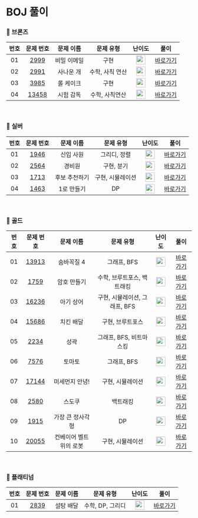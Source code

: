 # BOJ 풀이

### 🥉 <strong>브론즈</strong>

| 번호 |                   문제 번호                    |  문제 이름  |    문제 유형    |                                      난이도                                       |               풀이                |
| :--: | :--------------------------------------------: | :---------: | :-------------: | :-------------------------------------------------------------------------------: | :-------------------------------: |
|  01  |  [2999](https://www.acmicpc.net/problem/2999)  | 비밀 이메일 |      구현       | <img height="25px" width="25px" src="https://static.solved.ac/tier_small/5.svg"/> |   [바로가기](./Bronze/BOJ_2999)   |
|  02  |  [2991](https://www.acmicpc.net/problem/2991)  |  사나운 개  | 수학, 사칙 연산 | <img height="25px" width="25px" src="https://static.solved.ac/tier_small/3.svg"/> |   [바로가기](./Bronze/BOJ_2991)   |
|  03  |  [3985](https://www.acmicpc.net/problem/3985)  |  롤 케이크  |      구현       | <img height="25px" width="25px" src="https://static.solved.ac/tier_small/5.svg"/> | [바로가기](./Bronze/BOJ_3985.md)  |
|  04  | [13458](https://www.acmicpc.net/problem/13458) |  시험 감독  | 수학, 사칙연산  | <img height="25px" width="25px" src="https://static.solved.ac/tier_small/4.svg"/> | [바로가기](./Bronze/BOJ_13458.md) |

<br>

### 🥈 <strong>실버</strong>

| 번호 |                  문제 번호                   |   문제 이름   |    문제 유형     |                                       난이도                                       |               풀이               |
| :--: | :------------------------------------------: | :-----------: | :--------------: | :--------------------------------------------------------------------------------: | :------------------------------: |
|  01  | [1946](https://www.acmicpc.net/problem/1946) |   신입 사원   |   그리디, 정렬   | <img height="25px" width="25px" src="https://static.solved.ac/tier_small/10.svg"/> | [바로가기](./Silver/BOJ_1946.md) |
|  02  | [2564](https://www.acmicpc.net/problem/2564) |    경비원     |    구현, 분기    | <img height="25px" width="25px" src="https://static.solved.ac/tier_small/10.svg"/> | [바로가기](./Silver/BOJ_2564.md) |
|  03  | [1713](https://www.acmicpc.net/problem/1713) | 후보 추천하기 | 구현, 시뮬레이션 | <img height="25px" width="25px" src="https://static.solved.ac/tier_small/9.svg"/>  | [바로가기](./Silver/BOJ_1713.md) |
|  04  | [1463](https://www.acmicpc.net/problem/1463) |  1로 만들기   |        DP        | <img height="25px" width="25px" src="https://static.solved.ac/tier_small/8.svg"/>  | [바로가기](./Silver/BOJ_1463.md) |

<br>

### 🥇 <strong>골드</strong>

| 번호 |                   문제 번호                    |        문제 이름        |           문제 유형           |                                       난이도                                       |              풀이               |
| :--: | :--------------------------------------------: | :---------------------: | :---------------------------: | :--------------------------------------------------------------------------------: | :-----------------------------: |
|  01  | [13913](https://www.acmicpc.net/problem/13913) |       숨바꼭질 4        |          그래프, BFS          | <img height="25px" width="25px" src="https://static.solved.ac/tier_small/12.svg"/> | [바로가기](./Gold/BOJ_13913.md) |
|  02  |  [1759](https://www.acmicpc.net/problem/1759)  |       암호 만들기       |  수학, 브루트포스, 백트래킹   | <img height="25px" width="25px" src="https://static.solved.ac/tier_small/11.svg"/> | [바로가기](./Gold/BOJ_1759.md)  |
|  03  | [16236](https://www.acmicpc.net/problem/16236) |        아기 상어        | 구현, 시뮬레이션, 그래프, BFS | <img height="25px" width="25px" src="https://static.solved.ac/tier_small/13.svg"/> | [바로가기](./Gold/BOJ_16236.md) |
|  04  | [15686](https://www.acmicpc.net/problem/15686) |        치킨 배달        |       구현, 브루트포스        | <img height="25px" width="25px" src="https://static.solved.ac/tier_small/11.svg"/> | [바로가기](./Gold/BOJ_15686.md) |
|  05  |  [2234](https://www.acmicpc.net/problem/2234)  |          성곽           |    그래프, BFS, 비트마스킹    | <img height="25px" width="25px" src="https://static.solved.ac/tier_small/12.svg"/> | [바로가기](./Gold/BOJ_2234.md)  |
|  06  |  [7576](https://www.acmicpc.net/problem/7576)  |         토마토          |          그래프, BFS          | <img height="25px" width="25px" src="https://static.solved.ac/tier_small/11.svg"/> | [바로가기](./Gold/BOJ_7576.md)  |
|  07  | [17144](https://www.acmicpc.net/problem/17144) |     미세먼지 안녕!      |       구현, 시뮬레이션        | <img height="25px" width="25px" src="https://static.solved.ac/tier_small/12.svg"/> | [바로가기](./Gold/BOJ_17144.md) |
|  08  |  [2580](https://www.acmicpc.net/problem/2580)  |         스도쿠          |           백트래킹            | <img height="25px" width="25px" src="https://static.solved.ac/tier_small/12.svg"/> | [바로가기](./Gold/BOJ_2580.md)  |
|  09  |  [1915](https://www.acmicpc.net/problem/1915)  |    가장 큰 정사각형     |              DP               | <img height="25px" width="25px" src="https://static.solved.ac/tier_small/12.svg"/> | [바로가기](./Gold/BOJ_1915.md)  |
|  10  | [20055](https://www.acmicpc.net/problem/20055) | 컨베이어 벨트 위의 로봇 |       구현, 시뮬레이션        | <img height="25px" width="25px" src="https://static.solved.ac/tier_small/11.svg"/> | [바로가기](./Gold/BOJ_20055.md) |

<br>

### 💎 <strong>플래티넘</strong>

| 번호 |                  문제 번호                   | 문제 이름 |    문제 유형     |                                       난이도                                       |     풀이      |
| :--: | :------------------------------------------: | :-------: | :--------------: | :--------------------------------------------------------------------------------: | :-----------: |
|  01  | [2839](https://www.acmicpc.net/problem/2839) | 설탕 배달 | 수학, DP, 그리디 | <img height="25px" width="25px" src="https://static.solved.ac/tier_small/20.svg"/> | [바로가기](.) |
